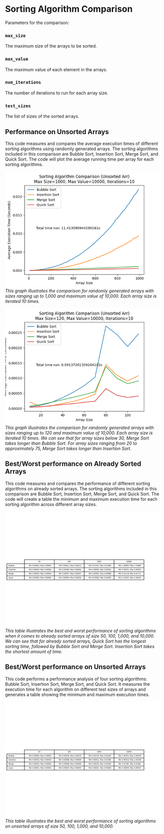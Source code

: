 # Sorting Algorithm Comparison

Parameters for the comparison:

### `max_size`
The maximum size of the arrays to be sorted.
### `max_value`
The maximum value of each element in the arrays.
### `num_iterations`
The number of iterations to run for each array size.
### `test_sizes`
The list of sizes of the sorted arrays.

## Performance on Unsorted Arrays

This code measures and compares the average execution times of different sorting algorithms using randomly generated arrays. The sorting algorithms included in this comparison are Bubble Sort, Insertion Sort, Merge Sort, and Quick Sort. The code will plot the average running time per array for each sorting algorithms.

![unsorted_10k](figure/unsorted_10k.png)
*<br/>This graph illustrates the comparison for randomly generated arrays with sizes ranging up to 1,000 and maximum value of 10,000. Each array size is iterated 10 times.*

![unsorted_120](figure/unsorted_120.png)
*This graph illustrates the comparison for randomly generated arrays with sizes ranging up to 120 and maximum value of 10,000. Each array size is iterated 10 times. We can see that for array sizes below 30, Merge Sort takes longer than Bubble Sort. For array sizes ranging from 20 to approximately 75, Merge Sort takes longer than Insertion Sort.*

## Best/Worst performance on Already Sorted Arrays

This code measures and compares the performance of different sorting algorithms on already sorted arrays. The sorting algorithms included in this comparison are Bubble Sort, Insertion Sort, Merge Sort, and Quick Sort. The code will create a table the minimum and maximum execution time for each sorting algorithm across different array sizes.

![already_sorted_arr](figure/already_sorted_arr.png)
*This table illustrates the best and worst performance of sorting algorithms when it comes to already sorted arrays of size 50, 100, 1,000, and 10,000. We can see that for already sorted arrays, Quick Sort has the longest sorting time, followed by Bubble Sort and Merge Sort. Insertion Sort takes the shortest amount of time.*

## Best/Worst performance on Unsorted Arrays

This code performs a performance analysis of four sorting algorithms: Bubble Sort, Insertion Sort, Merge Sort, and Quick Sort. It measures the execution time for each algorithm on different test sizes of arrays and generates a table showing the minimum and maximum execution times.

![min_max_table](figure/min_max_table.png)
*This table illustrates the best and worst performance of sorting algorithms on unsorted arrays of size 50, 100, 1,000, and 10,000.*
